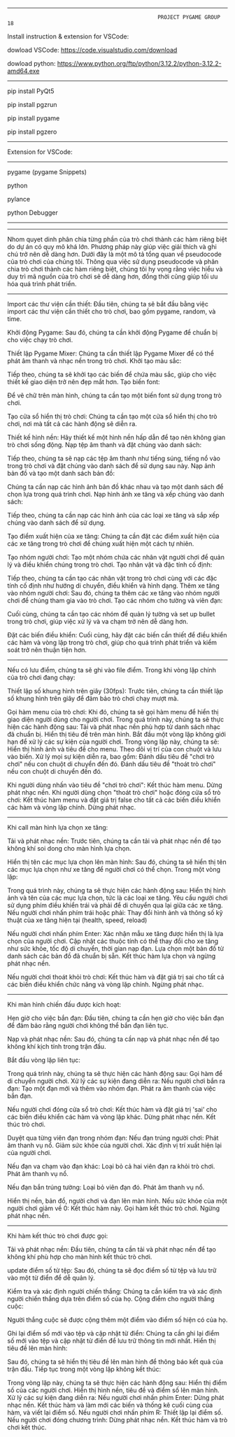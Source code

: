 --------------------------------------------------------------------------------------------------------------------------------------------------------------------------------------------------------

                                                    PROJECT PYGAME GROUP 18


Install instruction & extension for VSCode:

dowload VSCode: https://code.visualstudio.com/download

dowload python: https://www.python.org/ftp/python/3.12.2/python-3.12.2-amd64.exe

--------------------

pip install PyQt5

pip install pgzrun

pip install pygame

pip install pgzero

--------------------

Extension for VSCode:

--------------------

pygame (pygame Snippets)

python

pylance

python Debugger

---------------------

--------------------------------------------------------------------------------------------------------------------------------------------------------------------------------------------------------
Nhom quyet dinh phân chia từng phần của trò chơi thành các hàm riêng biệt do dự án có quy mô khá lớn. Phương pháp này giúp việc giải thích và ghi chú trở nên dễ dàng hơn. Dưới đây là một mô tả tổng quan về pseudocode của trò chơi của chúng tôi. Thông qua việc sử dụng pseudocode và phân chia trò chơi thành các hàm riêng biệt, chúng tôi hy vọng rằng việc hiểu và duy trì mã nguồn của trò chơi sẽ dễ dàng hơn, đồng thời cũng giúp tối ưu hóa quá trình phát triển.
*******************************************************************************************************************************
Import các thư viện cần thiết:
Đầu tiên, chúng ta sẽ bắt đầu bằng việc import các thư viện cần thiết cho trò chơi, bao gồm pygame, random, và time.

Khởi động Pygame:
Sau đó, chúng ta cần khởi động Pygame để chuẩn bị cho việc chạy trò chơi.

Thiết lập Pygame Mixer:
Chúng ta cần thiết lập Pygame Mixer để có thể phát âm thanh và nhạc nền trong trò chơi.
Khởi tạo màu sắc:

Tiếp theo, chúng ta sẽ khởi tạo các biến để chứa màu sắc, giúp cho việc thiết kế giao diện trở nên đẹp mắt hơn.
Tạo biến font:

Để vẽ chữ trên màn hình, chúng ta cần tạo một biến font sử dụng trong trò chơi.

Tạo cửa sổ hiển thị trò chơi:
Chúng ta cần tạo một cửa sổ hiển thị cho trò chơi, nơi mà tất cả các hành động sẽ diễn ra.

Thiết kế hình nền:
Hãy thiết kế một hình nền hấp dẫn để tạo nên không gian trò chơi sống động.
Nạp tệp âm thanh và đặt chúng vào danh sách:

Tiếp theo, chúng ta sẽ nạp các tệp âm thanh như tiếng súng, tiếng nổ vào trong trò chơi và đặt chúng vào danh sách để sử dụng sau này.
Nạp ảnh bản đồ và tạo một danh sách bản đồ:

Chúng ta cần nạp các hình ảnh bản đồ khác nhau và tạo một danh sách để chọn lựa trong quá trình chơi.
Nạp hình ảnh xe tăng và xếp chúng vào danh sách:

Tiếp theo, chúng ta cần nạp các hình ảnh của các loại xe tăng và sắp xếp chúng vào danh sách để sử dụng.

Tạo điểm xuất hiện của xe tăng:
Chúng ta cần đặt các điểm xuất hiện của các xe tăng trong trò chơi để chúng xuất hiện một cách tự nhiên.

Tạo nhóm người chơi:
Tạo một nhóm chứa các nhân vật người chơi để quản lý và điều khiển chúng trong trò chơi.
Tạo nhân vật và đặc tính cố định:

Tiếp theo, chúng ta cần tạo các nhân vật trong trò chơi cùng với các đặc tính cố định như hướng di chuyển, điều khiển và hình dạng.
Thêm xe tăng vào nhóm người chơi:
Sau đó, chúng ta thêm các xe tăng vào nhóm người chơi để chúng tham gia vào trò chơi.
Tạo các nhóm cho tường và viên đạn:

Cuối cùng, chúng ta cần tạo các nhóm để quản lý tường và set up bullet trong trò chơi, giúp việc xử lý và va chạm trở nên dễ dàng hơn.

Đặt các biến điều khiển:
Cuối cùng, hãy đặt các biến cần thiết để điều khiển các hàm và vòng lặp trong trò chơi, giúp cho quá trình phát triển và kiểm soát trở nên thuận tiện hơn.

*******************************************************************************************************************************************************
Nếu có lưu điểm, chúng ta sẽ ghi vào file điểm.
Trong khi vòng lặp chính của trò chơi đang chạy:

Thiết lập số khung hình trên giây (30fps):
Trước tiên, chúng ta cần thiết lập số khung hình trên giây để đảm bảo trò chơi chạy mượt mà.

Gọi hàm menu của trò chơi:
Khi đó, chúng ta sẽ gọi hàm menu để hiển thị giao diện người dùng cho người chơi.
Trong quá trình này, chúng ta sẽ thực hiện các hành động sau:
Tải và phát nhạc nền phù hợp từ danh sách nhạc đã chuẩn bị.
Hiển thị tiêu đề trên màn hình.
Bắt đầu một vòng lặp không giới hạn để xử lý các sự kiện của người chơi.
Trong vòng lặp này, chúng ta sẽ:
Hiển thị hình ảnh và tiêu đề cho menu.
Theo dõi vị trí của con chuột và lưu vào biến.
Xử lý mọi sự kiện diễn ra, bao gồm:
Đánh dấu tiêu đề "chơi trò chơi" nếu con chuột di chuyển đến đó.
Đánh dấu tiêu đề "thoát trò chơi" nếu con chuột di chuyển đến đó.

Khi người dùng nhấn vào tiêu đề "chơi trò chơi":
Kết thúc hàm menu.
Dừng phát nhạc nền.
Khi người dùng chọn "thoát trò chơi" hoặc đóng cửa sổ trò chơi:
Kết thúc hàm menu và đặt giá trị false cho tất cả các biến điều khiển các hàm và vòng lặp chính.
Dừng phát nhạc.

********************************************************************************************************************************************************
Khi call màn hình lựa chọn xe tăng:

Tải và phát nhạc nền:
Trước tiên, chúng ta cần tải và phát nhạc nền để tạo không khí soi dong cho màn hình lựa chọn.

Hiển thị tên các mục lựa chọn lên màn hình:
Sau đó, chúng ta sẽ hiển thị tên các mục lựa chọn như xe tăng để người chơi có thể chọn.
Trong một vòng lặp:

Trong quá trình này, chúng ta sẽ thực hiện các hành động sau:
Hiển thị hình ảnh và tên của các mục lựa chọn, tức là các loại xe tăng.
Yêu cầu người chơi sử dụng phím điều khiển trái và phải để di chuyển qua lại giữa các xe tăng.
Nếu người chơi nhấn phím trái hoặc phải:
Thay đổi hình ảnh và thông số kỹ thuật của xe tăng hiện tại  (health, speed, reload)

Nếu người chơi nhấn phím Enter:
Xác nhận mẫu xe tăng được hiển thị là lựa chọn của người chơi.
Cập nhật các thuộc tính có thể thay đổi cho xe tăng như sức khỏe, tốc độ di chuyển, thời gian nạp đạn.
Lựa chọn một bản đồ từ danh sách các bản đồ đã chuẩn bị sẵn.
Kết thúc hàm lựa chọn và ngừng phát nhạc nền.

Nếu người chơi thoát khỏi trò chơi:
Kết thúc hàm và đặt giá trị sai cho tất cả các biến điều khiển chức năng và vòng lặp chính.
Ngừng phát nhạc.

**********************************************************************************************************************************************************
Khi màn hình chiến đấu được kích hoạt:

Hẹn giờ cho việc bắn đạn:
Đầu tiên, chúng ta cần hẹn giờ cho việc bắn đạn để đảm bảo rằng người chơi không thể bắn đạn liên tục.

Nạp và phát nhạc nền:
Sau đó, chúng ta cần nạp và phát nhạc nền để tạo không khí kịch tính trong trận đấu.

Bắt đầu vòng lặp liên tục:

Trong quá trình này, chúng ta sẽ thực hiện các hành động sau:
Gọi hàm để di chuyển người chơi.
Xử lý các sự kiện đang diễn ra:
Nếu người chơi bắn ra đạn:
Tạo một đạn mới và thêm vào nhóm đạn.
Phát ra âm thanh của việc bắn đạn.

Nếu người chơi đóng cửa sổ trò chơi:
Kết thúc hàm và đặt giá trị 'sai' cho các biến điều khiển các hàm và vòng lặp khác.
Dừng phát nhạc nền.
Kết thúc trò chơi.

Duyệt qua từng viên đạn trong nhóm đạn:
Nếu đạn trúng người chơi:
Phát âm thanh vụ nổ.
Giảm sức khỏe của người chơi.
Xác định vị trí xuất hiện lại của người chơi.

Nếu đạn va chạm vào đạn khác:
Loại bỏ cả hai viên đạn ra khỏi trò chơi.
Phát âm thanh vụ nổ.

Nếu đạn bắn trúng tường:
Loại bỏ viên đạn đó.
Phát âm thanh vụ nổ.

Hiển thị nền, bản đồ, người chơi và đạn lên màn hình.
Nếu sức khỏe của một người chơi giảm về 0:
Kết thúc hàm này.
Gọi hàm kết thúc trò chơi.
Ngừng phát nhạc nền.

*********************************************************************************************************
Khi hàm kết thúc trò chơi được gọi:

Tải và phát nhạc nền:
Đầu tiên, chúng ta cần tải và phát nhạc nền để tạo không khí phù hợp cho màn hình kết thúc trò chơi.

update điểm số từ tệp:
Sau đó, chúng ta sẽ đọc điểm số từ tệp và lưu trữ vào một từ điển để dễ quản lý.

Kiểm tra và xác định người chiến thắng:
Chúng ta cần kiểm tra và xác định người chiến thắng dựa trên điểm số của họ.
Cộng điểm cho người thắng cuộc:

Người thắng cuộc sẽ được cộng thêm một điểm vào điểm số hiện có của họ.

Ghi lại điểm số mới vào tệp và cập nhật từ điển:
Chúng ta cần ghi lại điểm số mới vào tệp và cập nhật từ điển để lưu trữ thông tin mới nhất.
Hiển thị tiêu đề lên màn hình:

Sau đó, chúng ta sẽ hiển thị tiêu đề lên màn hình để thông báo kết quả của trận đấu.
Tiếp tục trong một vòng lặp không kết thúc:

Trong vòng lặp này, chúng ta sẽ thực hiện các hành động sau:
Hiển thị điểm số của các người chơi.
Hiển thị hình nền, tiêu đề và điểm số lên màn hình.
Xử lý các sự kiện đang diễn ra:
Nếu người chơi nhấn phím Enter:
Dừng phát nhạc nền.
Kết thúc hàm và làm mới các biến và thống kê cuối cùng của hàm, và viết lại điểm số.
Nếu người chơi nhấn phím R:
Thiết lập lại điểm số.
Nếu người chơi đóng chương trình:
Dừng phát nhạc nền.
Kết thúc hàm và trò chơi kết thúc.
